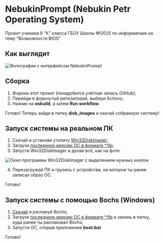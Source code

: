 # NebukinPrompt (Nebukin Petr Operating System)
Проект ученика 9 "К" класса ГБОУ Школы №2025 по информатике на тему "Возможности BIOS"

  

## Как выглядит

![Фотографии с интерфейсом NebukinPrompt](https://telegra.ph/file/056e07e92c276b5c43630.jpg)

## Сборка
1. Форкни этот проект (понадобится учётная запись GitHub);
2. Перейди в форкнутый репозиторий, выбери Actions;
3. Нажми на __osbuild__, а затем __Run workflow__.
  

Готово! Теперь зайди в папку __disk_images__ и скачай собранную систему!

## Запуск системы на реальном ПК
1. Скачай и установи утилиту [Win32DiskImager](https://sourceforge.net/projects/win32diskimager/files/latest/download);
2. Загрузи [последнюю версию ОС в формате *.flp](https://github.com/PetrNebukin/NebukinPrompt/raw/main/disk_images/nebukinprompt.flp);
3. Запусти Win32DiskImager и делай всё, как на фото:
  
  
![Окно программы Win32DiskImager с выделением нужных кнопок](https://telegra.ph/file/e88db4a9b55cd0fa55f3d.png)

4. Перезагружай ПК и грузись с устройства, на которое ты ранее записал образ ОС.
  
  
Готово!

## Запуск системы c помощью Bochs (Windows)
1. [Скачай](https://github.com/PetrNebukin/NebukinPrompt/raw/main/emulator/bochs.zip) и распакуй Bochs;
2. Загрузи [последнюю версию ОС в формате *.flp](https://github.com/PetrNebukin/NebukinPrompt/raw/main/disk_images/nebukinprompt.flp) и закинь в папку, куда ранее ты распаковал Bochs;
3. Запусти ОС, открыв приложение __boot.bat__

  

Готово!
